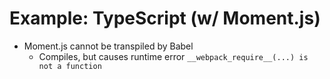 # Example: TypeScript (w/ Moment.js)

* Moment.js cannot be transpiled by Babel
  * Compiles, but causes runtime error `__webpack_require__(...) is not a function`